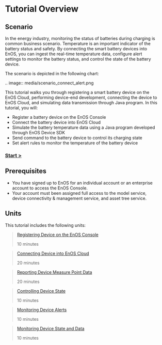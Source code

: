 # Tutorial Overview

## Scenario

In the energy industry, monitoring the status of batteries during charging is common business scenario. Temperature is an important indicator of the battery status and safety. By connecting the smart battery devices into EnOS, you can ingest the real-time temperature data, configure alert settings to monitor the battery status, and control the state of the battery device. 

The scenario is depicted in the following chart:

.. image:: media/scenario_connect_alert.png

This tutorial walks you through registering a smart battery device on the EnOS Cloud,  performing device-end development, connecting the device to EnOS Cloud, and simulating data transmission through Java program. In this tutorial, you will:

- Register a battery device on the EnOS Console
- Connect the battery device into EnOS Cloud
- Simulate the battery temperature data using a Java program developed through EnOS Device SDK
- Send command to the battery device to control its charging state
- Set alert rules to monitor the temperature of the battery device

### [Start >](registering_device)

## Prerequisites

- You have signed up to EnOS for an individual account or an enterprise account to access the EnOS Console. 
- Your account must been assigned full access to the model service, device connectivity & management service, and asset tree service.

## Units

This tutorial includes the following units:

> [Registering Device on the EnOS Console](registering_device)
>
> 10 minutes

> [Connecting Device into EnOS Cloud](connecting_device) 
>
> 20 minutes

> [Reporting Device Measure Point Data](simulating_data)
>
> 20 minutes

> [Controlling Device State](controlling_device)
>
> 10 minutes

> [Monitoring Device Alerts](monitoring_alarms)
>
> 10 minutes

> [Monitoring Device State and Data](viewing_data)
>
> 10 minutes